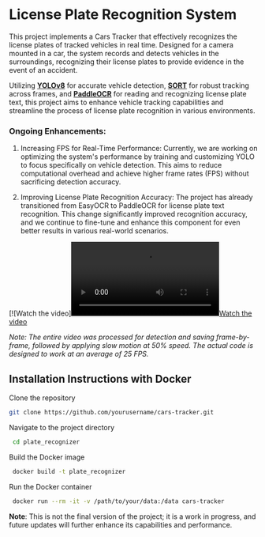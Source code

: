 # License Plate Recognition System
This project implements a Cars Tracker that effectively recognizes the license plates of tracked vehicles in real time. Designed for a camera mounted in a car, the system records and detects vehicles in the surroundings, recognizing their license plates to provide evidence in the event of an accident.
 
Utilizing [**YOLOv8**](https://github.com/autogyro/yolo-V8) for accurate vehicle detection,  [**SORT**](https://pypi.org/project/sort-tracker/) for robust tracking across frames, and [**PaddleOCR**](https://github.com/PaddlePaddle/PaddleOCR) for reading and recognizing license plate text, this project aims to enhance vehicle tracking capabilities and streamline the process of license plate recognition in various environments.


### Ongoing Enhancements:
1. Increasing FPS for Real-Time Performance:
Currently, we are working on optimizing the system's performance by training and customizing YOLO to focus specifically on vehicle detection. This aims to reduce computational overhead and achieve higher frame rates (FPS) without sacrificing detection accuracy.

2. Improving License Plate Recognition Accuracy:
The project has already transitioned from EasyOCR to PaddleOCR for license plate text recognition. This change significantly improved recognition accuracy, and we continue to fine-tune and enhance this component for even better results in various real-world scenarios.

[![Watch the video][![Watch the video](https://github.com/danszwec/plate_recognition/edit/master/first_10_seconds.mp4)](https://github.com/danszwec/plate_recognition/edit/master/first_10_seconds.mp4)


*Note: The entire video was processed for detection and saving frame-by-frame, followed by applying slow motion at 50% speed. The actual code is designed to work at an average of 25 FPS.*


## Installation Instructions with Docker 


Clone the repository
 ```bash
 git clone https://github.com/yourusername/cars-tracker.git
```

Navigate to the project directory
```bash
 cd plate_recognizer
```
Build the Docker image
```bash
 docker build -t plate_recognizer
```
Run the Docker container
```bash
 docker run --rm -it -v /path/to/your/data:/data cars-tracker
 ```
     
**Note**: This is not the final version of the project; it is a work in progress, and future updates will further enhance its capabilities and performance.


